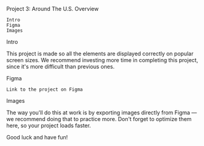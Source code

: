 Project 3: Around The U.S.
Overview

    Intro
    Figma
    Images

Intro

This project is made so all the elements are displayed correctly on popular screen sizes. We recommend investing more time in completing this project, since it's more difficult than previous ones.

Figma

    Link to the project on Figma

Images

The way you'll do this at work is by exporting images directly from Figma — we recommend doing that to practice more. Don't forget to optimize them here, so your project loads faster.

Good luck and have fun!